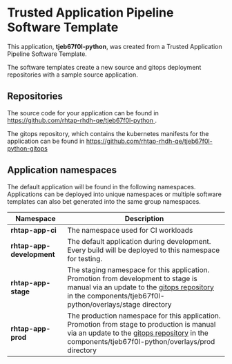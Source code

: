 # Trusted Application Pipeline Software Template

This application, **tjeb67f0l-python**, was created from a Trusted Application Pipeline Software Template.

The software templates create a new source and gitops deployment repositories with a sample source application. 

## Repositories

The source code for your application can be found in [https://github.com/rhtap-rhdh-qe/tjeb67f0l-python ](https://github.com/rhtap-rhdh-qe/tjeb67f0l-python ).
 
The gitops repository, which contains the kubernetes manifests for the application can be found in 
[https://github.com/rhtap-rhdh-qe/tjeb67f0l-python-gitops ](https://github.com/rhtap-rhdh-qe/tjeb67f0l-python-gitops ) 

## Application namespaces 

The default application will be found in the following namespaces. Applications can be deployed into unique namespaces or multiple software templates can also bet generated into the same group namespaces.  

|  Namespace   |  Description   |  
| -------- | -------- |
| **rhtap-app-ci** | The namespace used for CI workloads |
| **rhtap-app-development** | The default application during development. Every build will be deployed to this namespace for testing. |
| **rhtap-app-stage** | The staging namespace for this application. Promotion from development to stage is manual via an update to the [gitops repository](https://github.com/rhtap-rhdh-qe/tjeb67f0l-python-gitops ) in the components/tjeb67f0l-python/overlays/stage directory |
| **rhtap-app-prod** | The production namespace for this application. Promotion from stage to production is manual via an update to the [gitops repository](https://github.com/rhtap-rhdh-qe/tjeb67f0l-python-gitops ) in the components/tjeb67f0l-python/overlays/prod directory |